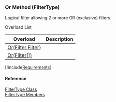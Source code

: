 ﻿### Or Method (FilterType)

Logical filter allowing 2 or more OR (exclusive) filters.

Overload List

| Overload | Description |
| --- | --- |
| [Or(Filter,Filter)](fcSDK~FChoice.Foundation.Filters.FilterType~Or(Filter,Filter).md) |   |
| [Or(Filter\[\])](fcSDK~FChoice.Foundation.Filters.FilterType~Or(Filter[]).md) |   |

[!include[Requirements](../partials/requirements.md)]



#### Reference

[FilterType Class](fcSDK~FChoice.Foundation.Filters.FilterType.md)  
[FilterType Members](fcSDK~FChoice.Foundation.Filters.FilterType_members.md)